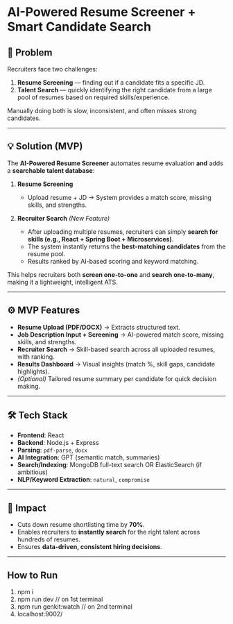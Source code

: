 # AI-Powered Resume Screener + Smart Candidate Search

## 📌 Problem

Recruiters face two challenges:

1. **Resume Screening** — finding out if a candidate fits a specific JD.
2. **Talent Search** — quickly identifying the right candidate from a large pool of resumes based on required skills/experience.

Manually doing both is slow, inconsistent, and often misses strong candidates.

---

## 💡 Solution (MVP)

The **AI-Powered Resume Screener** automates resume evaluation **and** adds a **searchable talent database**:

1. **Resume Screening**

   * Upload resume + JD → System provides a match score, missing skills, and strengths.

2. **Recruiter Search** *(New Feature)*

   * After uploading multiple resumes, recruiters can simply **search for skills (e.g., React + Spring Boot + Microservices)**.
   * The system instantly returns the **best-matching candidates** from the resume pool.
   * Results ranked by AI-based scoring and keyword matching.

This helps recruiters both **screen one-to-one** and **search one-to-many**, making it a lightweight, intelligent ATS.

---

## ⚙️ MVP Features

* **Resume Upload (PDF/DOCX)** → Extracts structured text.
* **Job Description Input + Screening** → AI-powered match score, missing skills, and strengths.
* **Recruiter Search** → Skill-based search across all uploaded resumes, with ranking.
* **Results Dashboard** → Visual insights (match %, skill gaps, candidate highlights).
* *(Optional)* Tailored resume summary per candidate for quick decision making.

---

## 🛠️ Tech Stack

* **Frontend**: React
* **Backend**: Node.js + Express
* **Parsing**: `pdf-parse`, `docx`
* **AI Integration**: GPT (semantic match, summaries)
* **Search/Indexing**: MongoDB full-text search OR ElasticSearch (if ambitious)
* **NLP/Keyword Extraction**: `natural`, `compromise`

---

## 🎯 Impact

* Cuts down resume shortlisting time by **70%**.
* Enables recruiters to **instantly search** for the right talent across hundreds of resumes.
* Ensures **data-driven, consistent hiring decisions**.

---

## How to Run
1. npm i
2. npm run dev // on 1st terminal
3. npm run genkit:watch // on 2nd terminal
4. localhost:9002/
